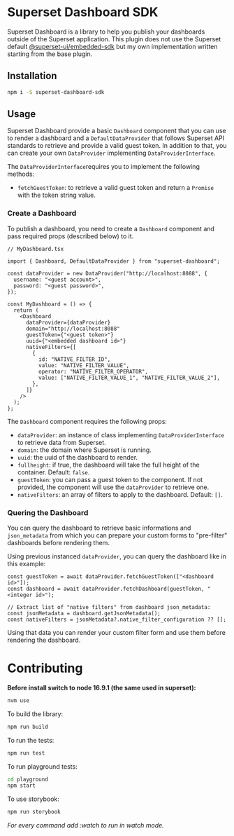 # Superset Dashboard SDK

Superset Dashboard is a library to help you publish your
dashboards outside of the Superset application. This plugin does not use the
Superset default [@superset-ui/embedded-sdk](https://www.npmjs.com/package/@superset-ui/embedded-sdk)
but my own implementation written starting from the base plugin.

## Installation

```bash
npm i -S superset-dashboard-sdk
```

## Usage

Superset Dashboard provide a basic `Dashboard` component that you can use to
render a dashboard and a `DefaultDataProvider` that follows Superset API
standards to retrieve and provide a valid guest token. In addition to that,
you can create your own `DataProvider` implementing `DataProviderInterface`.

The `DataProviderInterface`requires you to implement the following methods:

- `fetchGuestToken`: to retrieve a valid guest token and return a `Promise`
  with the token string value.

### Create a Dashboard

To publish a dashboard, you need to create a `Dashboard` component and pass
required props (described below) to it.

```tsx
// MyDashboard.tsx

import { Dashboard, DefaultDataProvider } from "superset-dashboard";

const dataProvider = new DataProvider("http://localhost:8088", {
  username: "<guest account>",
  password: "<guest password>",
});

const MyDashboard = () => {
  return (
    <Dashboard
      dataProvider={dataProvider}
      domain="http://localhost:8088"
      guestToken={"<guest token>"}
      uuid={"<embedded dashboard id>"}
      nativeFilters={[
        {
          id: "NATIVE_FILTER_ID",
          value: "NATIVE_FILTER_VALUE",
          operator: "NATIVE_FILTER_OPERATOR",
          value: ["NATIVE_FILTER_VALUE_1", "NATIVE_FILTER_VALUE_2"],
        },
      ]}
    />
  );
};
```

The `Dashboard` component requires the following props:

- `dataProvider`: an instance of class implementing `DataProviderInterface`
  to retrieve data from Superset.
- `domain`: the domain where Superset is running.
- `uuid`: the uuid of the dashboard to render.
- `fullheight`: if true, the dashboard will take the full height of the
  container. Default: `false`.
- `guestToken`: you can pass a guest token to the component. If not provided,
  the component will use the `dataProvider` to retrieve one.
- `nativeFilters`: an array of filters to apply to the dashboard. Default: `[]`.

### Quering the Dashboard

You can query the dashboard to retrieve basic informations and `json_metadata`
from which you can prepare your custom forms to "pre-filter" dashboards before
rendering them.

Using previous instanced `dataProvider`, you can query the dashboard like in this example:

```tsx
const guestToken = await dataProvider.fetchGuestToken(["<dashboard id>"]);
const dashboard = await dataProvider.fetchDashboard(guestToken, "<integer id>");

// Extract list of "native filters" from dashboard json_metadata:
const jsonMetadata = dashboard.getJsonMetadata();
const nativeFilters = jsonMetadata?.native_filter_configuration ?? [];
```

Using that data you can render your custom filter form and use them before rendering the dashboard.

# Contributing

**Before install switch to node 16.9.1 (the same used in superset):**

```bash
nvm use
```

To build the library:

```bash
npm run build
```

To run the tests:

```bash
npm run test
```

To run playground tests:

```bash
cd playground
npm start
```

To use storybook:

```bash
npm run storybook
```

_For every command add :watch to run in watch mode._
